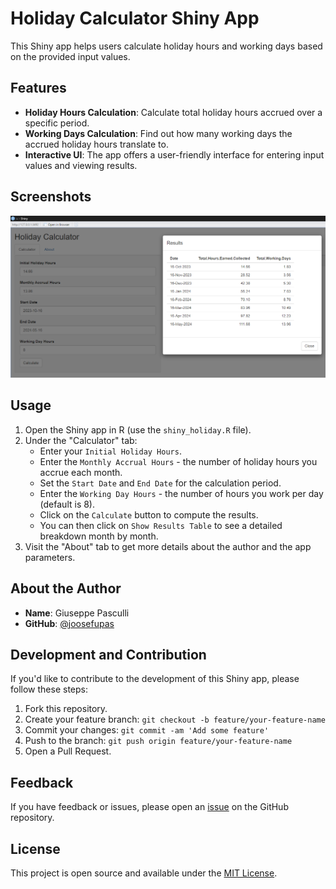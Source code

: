 # Holiday Calculator Shiny App

This Shiny app helps users calculate holiday hours and working days based on the provided input values.

## Features

- **Holiday Hours Calculation**: Calculate total holiday hours accrued over a specific period.
- **Working Days Calculation**: Find out how many working days the accrued holiday hours translate to.
- **Interactive UI**: The app offers a user-friendly interface for entering input values and viewing results.

## Screenshots

![Screenshot](img_1.png)

## Usage

1. Open the Shiny app in R (use the `shiny_holiday.R` file).
2. Under the "Calculator" tab:
    - Enter your `Initial Holiday Hours`.
    - Enter the `Monthly Accrual Hours` - the number of holiday hours you accrue each month.
    - Set the `Start Date` and `End Date` for the calculation period.
    - Enter the `Working Day Hours` - the number of hours you work per day (default is 8).
    - Click on the `Calculate` button to compute the results.
    - You can then click on `Show Results Table` to see a detailed breakdown month by month.
3. Visit the "About" tab to get more details about the author and the app parameters.

## About the Author

- **Name**: Giuseppe Pasculli
- **GitHub**: [@joosefupas](https://github.com/joosefupas)

## Development and Contribution

If you'd like to contribute to the development of this Shiny app, please follow these steps:

1. Fork this repository.
2. Create your feature branch: `git checkout -b feature/your-feature-name`
3. Commit your changes: `git commit -am 'Add some feature'`
4. Push to the branch: `git push origin feature/your-feature-name`
5. Open a Pull Request.

## Feedback

If you have feedback or issues, please open an [issue](https://github.com/joosefupas/holiday-calculator-shiny-app/issues) on the GitHub repository.

## License

This project is open source and available under the [MIT License](LICENSE).

